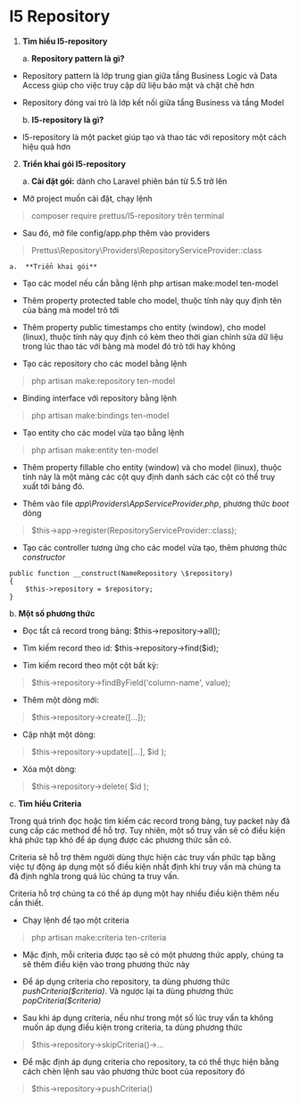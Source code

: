 # l5 Repository

1)  **Tìm hiểu l5-repository**

    a.  **Repository pattern là gì?**

-   Repository pattern là lớp trung gian giữa tầng Business Logic và Data Access giúp cho việc truy cập dữ liệu bảo mật và chặt chẽ hơn

-   Repository đóng vai trò là lớp kết nối giữa tầng Business và tầng Model

    b.  **l5-repository là gì?**

-   l5-repository là một packet giúp tạo và thao tác với repository một cách hiệu quả hơn

2)  **Triển khai gói l5-repository**

    a.  **Cài đặt gói:** dành cho Laravel phiên bản từ 5.5 trở lên

-   Mở project muốn cài đặt, chạy lệnh 
> composer require prettus/l5-repository trên terminal

-   Sau đó, mở file config/app.php thêm vào providers
> Prettus\\Repository\\Providers\\RepositoryServiceProvider::class

    a.  **Triển khai gói**

-   Tạo các model nếu cần bằng lệnh php artisan make:model ten-model

-   Thêm property protected table cho model, thuộc tính này quy định tên của bảng mà model trỏ tới

-   Thêm property public timestamps cho entity (window), cho model (linux), thuộc tính này quy định có kèm theo thời gian chỉnh sửa dữ liệu trong lúc thao tác với bảng mà model đó trỏ tới hay không

-   Tạo các repository cho các model bằng lệnh 
> php artisan make:repository ten-model

-   Binding interface với repository bằng lệnh 
> php artisan make:bindings ten-model

-   Tạo entity cho các model vừa tạo bằng lệnh 
> php artisan make:entity ten-model

-   Thêm property fillable cho entity (window) và cho model (linux), thuộc tính này là một mảng các cột quy định danh sách các cột có thể truy xuất tới bảng đó.

-   Thêm vào file _app\\Providers\\AppServiceProvider.php_, phương thức _boot_ dòng
> \$this-\>app-\>register(RepositoryServiceProvider::class);

-   Tạo các controller tương ứng cho các model vừa tạo, thêm phương thức _constructor_

```
public function __construct(NameRepository \$repository)
{
    $this->repository = $repository;
}
```

   b.  **Một số phương thức**

-   Đọc tất cả record trong bảng: \$this-\>repository-\>all();

-   Tìm kiếm record theo id: \$this-\>repository-\>find(\$id);

-   Tìm kiếm record theo một cột bất kỳ:
> \$this-\>repository-\>findByField('column-name', value);

-   Thêm một dòng mới: 
> \$this-\>repository-\>create(\[\...\]);

-   Cập nhật một dòng: 
> \$this-\>repository-\>update(\[\...\], \$id );

-   Xóa một dòng: 
> \$this-\>repository-\>delete( \$id );

   c.  **Tìm hiểu Criteria**

Trong quá trình đọc hoặc tìm kiếm các record trong bảng, tuy packet này đã cung cấp các method để hỗ trợ. Tuy nhiên, một số truy vấn sẽ có điều kiện khá phức tạp khó để áp dụng được các phương thức sẵn có.

Criteria sẽ hỗ trợ thêm người dùng thực hiện các truy vấn phức tạp bằng việc tự động áp dụng một số điều kiện nhất định khi truy vấn mà chúng ta đã định nghĩa trong quá lúc chúng ta truy vấn.

Criteria hỗ trợ chúng ta có thể áp dụng một hay nhiều điều kiện thêm nếu cần thiết.

-   Chạy lệnh để tạo một criteria
> php artisan make:criteria ten-criteria

-   Mặc định, mỗi criteria được tạo sẽ có một phương thức apply, chúng ta sẽ thêm điều kiện vào trong phương thức này

-   Để áp dụng criteria cho repository, ta dùng phương thức _pushCriteria(\$criteria)_. Và ngược lại ta dùng phương thức _popCriteria(\$criteria)_

-   Sau khi áp dụng criteria, nếu như trong một số lúc truy vấn ta không muốn áp dụng điều kiện trong criteria, ta dùng phương thức
> \$this-\>repository-\>skipCriteria()-\>\...

-   Để mặc định áp dụng criteria cho repository, ta có thể thực hiện bằng cách chèn lệnh sau vào phương thức boot của repository đó
> \$this-\>repository-\>pushCriteria()
